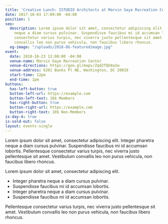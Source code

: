 ```yaml
---
title: 'Creative Lunch: ISTUDIO Architects at Marvin Gaye Recreation Center'
date: 2017-10-03 17:09:00 -04:00
position: 1
seo:
  description: Lorem ipsum dolor sit amet, consectetur adipiscing elit. Integer pharetra
    neque a diam cursus pulvinar. Suspendisse faucibus mi id accumsan lobortis. Pellentesque
    consectetur varius turpis, nec viverra justo pellentesque sit amet. Vestibulum
    convallis leo non purus vehicula, non faucibus libero rhoncus.
  og-image: "/uploads/2018-OG-featuredimage.jpg"
event:
  date: 2018-10-23 12:00:00 -04:00
  venue-name: Marvin Gaye Recreation Center
  venue-directions: https://goo.gl/maps/Zqd2TQU4o2w
  venue-address: 6201 Banks Pl NE, Washington, DC 20019
  start-time: 12pm
  end-time: 1pm
buttons:
  has-left-button: true
  button-left-url: https://example.com
  button-left-text: 10$ Members
  has-right-button: true
  button-right-url: https://example.com
  button-right-text: 10$ Non-Members
is-day-4: true
is-sold-out: false
layout: events-single
---
```


Lorem ipsum dolor sit amet, consectetur adipiscing elit. Integer pharetra neque a diam cursus pulvinar. Suspendisse faucibus mi id accumsan lobortis. Pellentesque consectetur varius turpis, nec viverra justo pellentesque sit amet. Vestibulum convallis leo non purus vehicula, non faucibus libero rhoncus.

Lorem ipsum dolor sit amet, consectetur adipiscing elit.

* Integer pharetra neque a diam cursus pulvinar.
* Suspendisse faucibus mi id accumsan lobortis.
* Integer pharetra neque a diam cursus pulvinar.
* Suspendisse faucibus mi id accumsan lobortis.

Pellentesque consectetur varius turpis, nec viverra justo pellentesque sit amet. Vestibulum convallis leo non purus vehicula, non faucibus libero rhoncus.